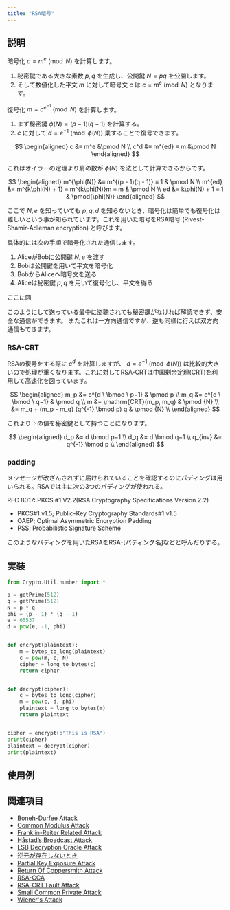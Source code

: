 ```yaml
---
title: "RSA暗号"
---
```


## 説明

暗号化
$c = m^{e} \pmod N$ を計算します。

1. 秘密鍵である大きな素数 $p, q$ を生成し、公開鍵 $N = pq$ を公開します。
2. そして数値化した平文 $m$ に対して暗号文 $c$ は $c = m^e \pmod N$ となります。

復号化
$m = c^{e^{-1}} \pmod N$ を計算します。

1. まず秘密鍵 $\phi(N) = (p - 1)(q - 1)$ を計算する。
2. $c$ に対して $d = e^{-1} \pmod{\phi(N)}$ 乗することで復号できます。

$$
\begin{aligned}
c &≡ m^e &\pmod N \\
c^d &≡ m^{ed} ≡ m &\pmod N
\end{aligned}
$$

これはオイラーの定理より肩の数が $\phi(N)$ を法として計算できるからです。

$$
\begin{aligned}
m^{\phi(N)} &≡ m^{(p - 1)(q - 1)} ≡ 1 & \pmod N \\
m^{ed} &= m^{k\phi(N) + 1} ≡ m^{k\phi(N)}m ≡ m & \pmod N \\
ed &= k\phi(N) + 1 ≡ 1 & \pmod{\phi(N)}
\end{aligned}
$$

ここで $N, e$ を知っていても $p, q, d$ を知らないとき、暗号化は簡単でも復号化は難しいという事が知られています。これを用いた暗号をRSA暗号 (Rivest-Shamir-Adleman encryption) と呼びます。

具体的には次の手順で暗号化された通信します。

1. AliceがBobに公開鍵 $N, e$ を渡す
2. Bobは公開鍵を用いて平文を暗号化
3. BobからAliceへ暗号文を送る
4. Aliceは秘密鍵 $p, q$ を用いて復号化し、平文を得る

ここに図

このようにして送っている最中に盗聴されても秘密鍵がなければ解読できず、安全な通信ができます。
またこれは一方向通信ですが、逆も同様に行えば双方向通信もできます。

### RSA-CRT

RSAの復号をする際に $c^d$ を計算しますが、 $d = e^{-1} \pmod {\phi (N)}$ は比較的大きいので処理が重くなります。これに対してRSA-CRTは中国剰余定理(CRT)を利用して高速化を図っています。

$$
\begin{aligned}
m_p &= c^{d \ \bmod \ p−1} & \pmod p \\
m_q &= c^{d \ \bmod \ q−1} & \pmod q \\
m &= \mathrm{CRT}(m_p, m_q) & \pmod {N} \\
&= m_q + (m_p - m_q) (q^{-1} \bmod p) q & \pmod {N} \\
\end{aligned}
$$

これより下の値を秘密鍵として持つことになります。

$$
\begin{aligned}
d_p &= d \bmod p−1 \\
d_q &= d \bmod q−1 \\
q_{inv} &= q^{-1} \bmod p \\
\end{aligned}
$$

### padding
メッセージが改ざんされずに届けられていることを確認するのにパディングは用いられる。RSAでは主に次の3つのパディングが使われる。

RFC 8017: PKCS #1 V2.2(RSA Cryptography Specifications Version 2.2)

- PKCS#1 v1.5; Public-Key Cryptography Standards#1 v1.5
- OAEP; Optimal Asymmetric Encryption Padding
- PSS; Probabilistic Signature Scheme

このようなパディングを用いたRSAをRSA-[パディング名]などと呼んだりする。

## 実装

```python
from Crypto.Util.number import *

p = getPrime(512)
q = getPrime(512)
N = p * q
phi = (p - 1) * (q - 1)
e = 65537
d = pow(e, -1, phi)


def encrypt(plaintext):
    m = bytes_to_long(plaintext)
    c = pow(m, e, N)
    cipher = long_to_bytes(c)
    return cipher


def decrypt(cipher):
    c = bytes_to_long(cipher)
    m = pow(c, d, phi)
    plaintext = long_to_bytes(m)
    return plaintext


cipher = encrypt(b"This is RSA")
print(cipher)
plaintext = decrypt(cipher)
print(plaintext)
```

## 使用例

## 関連項目
- [Boneh-Durfee Attack](/crypto/RSA/Boneh-DurfeeAttack)
- [Common Modulus Attack](/crypto/RSA/CommonModulusAttack)
- [Franklin-Reiter Related Attack](/crypto/RSA/Franklin-ReiterRelatedAttack)
- [Håstad’s Broadcast Attack](/crypto/RSA/HåstadsBroadcastAttack)
- [LSB Decryption Oracle Attack](/crypto/RSA/LSB-DecryptionOracleAttack)
- [逆元が存在しないとき](/crypto/RSA/NoInverse)
- [Partial Key Exposure Attack](/crypto/RSA/PartialKeyExposureAttack)
- [Return Of Coppersmith Attack](/crypto/RSA/ROCA)
- [RSA-CCA](/crypto/RSA/RSA-CCA)
- [RSA-CRT Fault Attack](/crypto/RSA/RSA-CRT-FaultAttack)
- [Small Common Private Attack](/crypto/RSA/SmallCommonPrivateAttack)
- [Wiener's Attack](/crypto/RSA/WienersAttack)